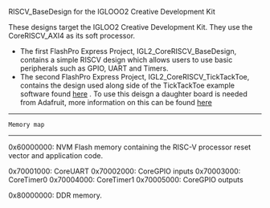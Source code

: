 RISCV_BaseDesign for the IGLOOO2 Creative Development Kit

 
These designs target the IGLOO2 Creative Development Kit. They use
the CoreRISCV_AXI4 as its soft processor.

* The first FlashPro Express Project, IGL2_CoreRISCV_BaseDesign, contains a simple RISCV design which allows users to use basic peripherals such as GPIO, UART and Timers. 
* The second FlashPro Express Project, IGL2_CoreRISCV_TickTackToe, contains the design used along side of the TickTackToe example software found [here](https://github.com/RISCV-on-Microsemi-FPGA/M2GL025-Creative-Board/tree/master/ExampleSoftware) . To use this deisgn a daughter board is needed from Adafruit, more information on this can be found [here](https://www.adafruit.com/product/1651)

 
--------------------------------------------------------------------------------
    Memory map
--------------------------------------------------------------------------------
 
0x60000000: NVM Flash memory containing the RISC-V processor reset vector and
            application code.
 
0x70001000: CoreUART
0x70002000: CoreGPIO inputs
0x70003000: CoreTimer0
0x70004000: CoreTimer1
0x70005000: CoreGPIO outputs
 
0x80000000: DDR memory.
 
